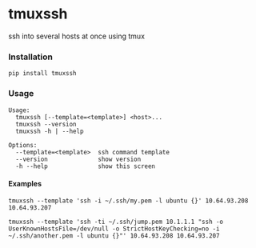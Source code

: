 # tmuxssh
ssh into several hosts at once using tmux

### Installation
```
pip install tmuxssh
```

### Usage
```
Usage:
  tmuxssh [--template=<template>] <host>...
  tmuxssh --version
  tmuxssh -h | --help

Options:
  --template=<template>  ssh command template
  --version              show version
  -h --help              show this screen
```

#### Examples
```
tmuxssh --template 'ssh -i ~/.ssh/my.pem -l ubuntu {}' 10.64.93.208 10.64.93.207

tmuxssh --template 'ssh -ti ~/.ssh/jump.pem 10.1.1.1 "ssh -o UserKnownHostsFile=/dev/null -o StrictHostKeyChecking=no -i ~/.ssh/another.pem -l ubuntu {}"' 10.64.93.208 10.64.93.207
```
